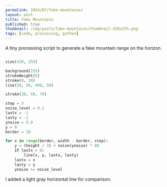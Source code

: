 ```yaml
---
permalink: 2024/07/fake-mountains/
layout: post
title: Fake Mountains
published: true
thumbnail: /img/posts/fake-mountains/thumbnail-420x255.png
tags: [code, processing, python]
---
```


A tiny processing script to generate a fake mountain range on the horizon.

```python

size(420, 255)

background(255)
strokeWeight(5)
stroke(0, 30)
line(20, 50, 480, 50)

stroke(20, 50, 70)

step = 5
noise_level = 0.1
lastx = -1
lasty = -1
ynoise = 0.0
y = 0
border = 20

for x in range(border, width - border, step):
    y = (height / 3) + noise(ynoise) * 80
    if lastx > 0:
        line(x, y, lastx, lasty)
    lastx = x
    lasty = y
    ynoise += noise_level

```

I added a light gray horizontal line for comparison.
